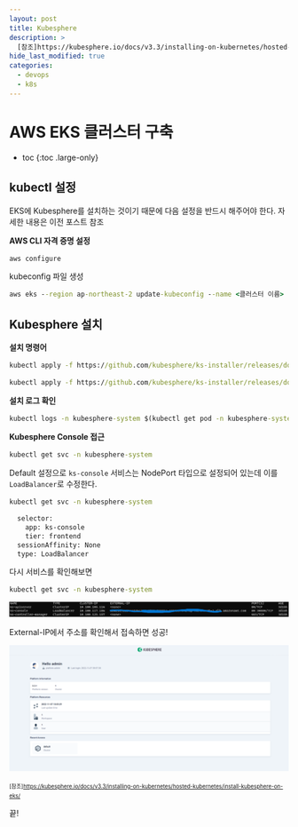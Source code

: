 ```yaml
---
layout: post
title: Kubesphere
description: >
  [참조]https://kubesphere.io/docs/v3.3/installing-on-kubernetes/hosted-kubernetes/install-kubesphere-on-eks/
hide_last_modified: true
categories:
  - devops
  - k8s
---
```


# AWS EKS 클러스터 구축

* toc
{:toc .large-only}

## kubectl 설정

EKS에 Kubesphere를 설치하는 것이기 때문에 다음 설정을 반드시 해주어야 한다. 자세한 내용은 이전 포스트 참조

**AWS CLI 자격 증명 설정**

```cmd
aws configure
```

kubeconfig 파일 생성

```cmd
aws eks --region ap-northeast-2 update-kubeconfig --name <클러스터 이름>
```

## Kubesphere 설치

**설치 명령어**

```cmd
kubectl apply -f https://github.com/kubesphere/ks-installer/releases/download/v3.3.1/kubesphere-installer.yaml
```

```cmd
kubectl apply -f https://github.com/kubesphere/ks-installer/releases/download/v3.3.1/cluster-configuration.yaml
```

**설치 로그 확인**

```cmd
kubectl logs -n kubesphere-system $(kubectl get pod -n kubesphere-system -l 'app in (ks-install, ks-installer)' -o jsonpath='{.items[0].metadata.name}') -f
```

**Kubesphere Console 접근**

```cmd
kubectl get svc -n kubesphere-system
```

Default 설정으로 `ks-console` 서비스는 NodePort 타입으로 설정되어 있는데 이를 `LoadBalancer`로 수정한다.

```cmd
kubectl get svc -n kubesphere-system
```

```
  selector:
    app: ks-console
    tier: frontend
  sessionAffinity: None
  type: LoadBalancer
```

다시 서비스를 확인해보면

```cmd
kubectl get svc -n kubesphere-system
```

![그림1](/assets/img/aws/kubesphere_svc.png)

External-IP에서 주소를 확인해서 접속하면 성공!

![그림2](/assets/img/aws/ks_mainP.png)

<span style="font-size:70%">[참조]https://kubesphere.io/docs/v3.3/installing-on-kubernetes/hosted-kubernetes/install-kubesphere-on-eks/</span>

끝!
